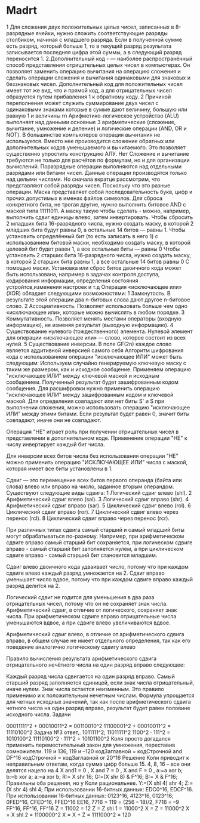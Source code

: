 # Madrt
1 Для сложения двух положительных целых чисел, записанных в 8-разрядные ячейки, нужно сложить соответствующие разряды столбиком, начиная с младшего разряда. Если в полученной сумме есть разряд, который больше 1, то в текущий разряд результата записывается последняя цифра этой суммы, а в следующий разряд переносится 1. 2.Дополнительный код - — наиболее распространённый способ представления отрицательных целых чисел в компьютерах. Он позволяет заменить операцию вычитания на операцию сложения и сделать операции сложения и вычитания одинаковыми для знаковых и беззнаковых чисел. Дополнительный код для положительных чисел имеет тот же вид, что и прямой код, а для отрицательных чисел образуется путем прибавления 1 к обратному коду.
2 Причиной переполнения может служить суммирование двух чисел с одинаковыми знаками которые в сумме дают величину, большую или равную 1 и величины rn
Арифметико-логическое устройство (ALU) выполняет над данными основные 3 арифметические (сложение, вычитание, умножение и деление) и логические операции (AND, OR и NOT).
В большинстве компьютеров операция вычитания не используется. Вместо нее производится сложение обратных или дополнительных кодов уменьшаемого и вычитаемого. Это позволяет существенно упростить конструкцию АЛУ.
Нет
Сложение и вычитание требуются не только для расчётов по формулам, но и для организации вычислений.
Поразрядные операции выполняются над отдельными разрядами или битами чисел. Данные операции производятся только над целыми числами. Но сначала вкратце рассмотрим, что представляют собой разряды чисел.
Поскольку что это разные операции.
Маска представляет собой последовательность букв, цифр и прочих допустимых в именах файлов символов.
Для сброса конкретного бита, не трогая другие, нужно выполнить битовое AND с маской типа 11111011. А маску такую чтобы сделать - можно, например, выполнить сдвиг единицы влево, затем инвертировать.
Чтобы сбросить 2 младших бита 16-разрядного числа, нужно создать маску, в которой 2 младших бита будут равны 0, а остальные 14 битов — равны 1.
Чтобы установить определённый бит (то есть записать в него 1) с использованием битовой маски, необходимо создать маску, в которой целевой бит будет равен 1, а все остальные биты — равны 0
Чтобы установить 2 старших бита 16-разрядного числа, нужно создать маску, в которой 2 старших бита равны 1, а все остальные 14 битов равны 0
С помощью маски.
Установка или сброс битов двоичного кода может быть использована, например в задачах контроля доступа, кодирования информации, определения состояния устройтсв,изменения настроек и т.д
Операция «исключающее или» (XOR) обладает следующими возможностями:
1 Замкнутость. В результате этой операции два n-битовых слова дают другое n-битовое слово.
2 Ассоциативность. Позволяет использовать больше чем одно «исключающее или», которые можно вычислять в любом порядке.
3 Коммутативность. Позволяет менять местами операторы (входную информацию), не изменяя результат (выходную информацию).
4 Существование нулевого (тождественного) элемента. Нулевой элемент для операции «исключающее или» — слово, которое состоит из всех нулей.
5 Существование инверсии. В поле GF(2n) каждое слово является аддитивной инверсией самого себя
Алгоритм шифрования кода с использованием операции "исключающее ИЛИ" может быть следующим:
Используем случайно генерируемую ключевую маску с таким же размером, как и исходное сообщение.
Применяем операцию "исключающее ИЛИ" между ключевой маской и исходным сообщением.
Полученный результат будет зашифрованным кодом сообщения.
Для расшифровки нужно применить операцию "исключающее ИЛИ" между зашифрованным кодом и ключевой маской.
Для определения совпадают или нет биты S' и S при выполнении сложения, можно использовать операцию "исключающее ИЛИ" между этими битами. Если результат будет равен 0, значит биты совпадают, иначе они не совпадают.

Операция "НЕ" играет роль при получении отрицательных чисел в представлении в дополнительном коде. Применение операции "НЕ" к числу инвертирует каждый бит числа.

Для инверсии всех битов числа без использования операции "НЕ" можно применить операцию "ИСКЛЮЧАЮЩЕЕ ИЛИ" числа с маской, которая имеет все биты установлены в 1.

Сдвиг — это перемещение всех битов первого операнда (байта или слова) влево или вправо на число, заданное вторым операндом. Существуют следующие виды сдвига: 1 Логический сдвиг влево (shl). 2 Арифметический сдвиг влево (sal). 3 Логический сдвиг вправо (shr). 4 Арифметический сдвиг вправо (sar). 5 Циклический сдвиг влево (rol). 6 Циклический сдвиг вправо (ror). 7 Циклический сдвиг влево через перенос (rcl). 8 Циклический сдвиг вправо через перенос (rcr).

При различных типах сдвига самый старший и самый младший биты могут обрабатываться по-разному. Например, при арифметическом сдвиге вправо самый старший бит сохраняется, при логическом сдвиге вправо - самый старший бит заполняется нулем, а при циклическом сдвиге вправо - самый старший бит становится младшим.

Сдвиг влево двоичного кода удваивает число, потому что при каждом сдвиге влево каждый разряд умножается на 2. Сдвиг вправо уменьшает число вдвое, потому что при каждом сдвиге вправо каждый разряд делится на 2.

Логический сдвиг не годится для уменьшения в два раза отрицательных чисел, потому что он не сохраняет знак числа. Арифметический сдвиг, в отличие от логического, сохраняет знак числа. При арифметическом сдвиге вправо отрицательные числа уменьшаются вдвое, а при сдвиге влево увеличиваются вдвое.

Арифметический сдвиг влево, в отличие от арифметического сдвига вправо, в общем случае не имеет отдельного определения, так как его поведение аналогично логическому сдвигу влево

Правило вычисления результата арифметического сдвига отрицательного нечётного числа на один разряд вправо следующее:

Каждый разряд числа сдвигается на один разряд вправо.
Самый старший разряд заполняется единицей, если знак числа отрицательный, иначе нулем.
Знак числа остается неизменным. Это правило применимо и к положительным нечетным числам. Формула упрощается для четных исходных значений, так как после арифметического сдвига четного числа на один разряд вправо, результат будет равен половине исходного числа.
Задачи

00011111^2 + 00010011^2 = 00110010^2
11100001^2 + 00010011^2 = 11110100^2
Задача №3 ответ,.
1011111^2; 11011111^2
1100^2 ⋅ 111^2 = 1010100^2
11110100^2 ⋅ 111^2 = 10101100^2
Коля просто догадался применить переместительный закон для умножения, переставив
сомножители.
119 и 136, 119 и –120
кодЗаглавной = кодСтрочной and DF^16
кодСтрочной = кодЗаглавной or 20^16
Решение Коли приводит к неправильным ответам, когда сумма цифр больше 15.
4, 8, 16 – все они делятся нацело на 4
X and1 = 0 , X and 7 = 0 , X and F = 0 ,
a:=a xor b; b:=b xor a; a:=a xor b;
R:= X shr 16; G:=(X shr 8) & F^16; B:= X & F^16;
Правильны оба решения, но у Коли рациональнее.
Y:=(X shl 4) shr 4; Z:=(X shr 4) shl 4;
При использовании 16‐битных данных: EDC0^16, EDCF^16.
При использовании 16‐битных данных: 0123^16, 4123^16, 0123^16; 0FED^16, CFED^16, FFED^16
EE16, 7716 = 119 = (256 – 18)/2, F716 = –9
FF^16, FF^16, FF^16
Z = 11002 = 12 Z = Z shl 1 = 11000^2 X = Z = 11000^2 X = X shl 2 = 1100000^2 X = X + Z = 1111000^2 = 120
